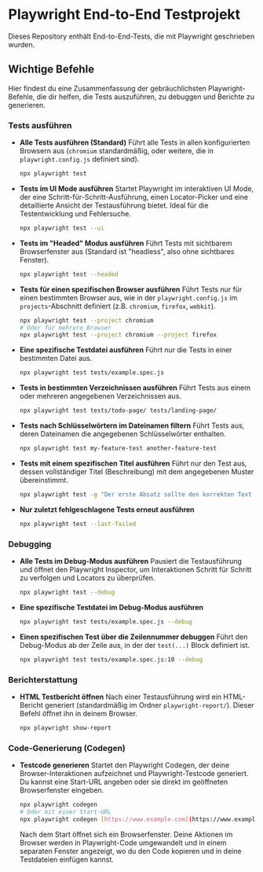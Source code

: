 # Playwright End-to-End Testprojekt

Dieses Repository enthält End-to-End-Tests, die mit Playwright geschrieben wurden.

## Wichtige Befehle

Hier findest du eine Zusammenfassung der gebräuchlichsten Playwright-Befehle, die dir helfen, die Tests auszuführen, zu debuggen und Berichte zu generieren.

### Tests ausführen

* **Alle Tests ausführen (Standard)**
  Führt alle Tests in allen konfigurierten Browsern aus (`chromium` standardmäßig, oder weitere, die in `playwright.config.js` definiert sind).
    ```bash
    npx playwright test
    ```

* **Tests im UI Mode ausführen**
  Startet Playwright im interaktiven UI Mode, der eine Schritt-für-Schritt-Ausführung, einen Locator-Picker und eine detaillierte Ansicht der Testausführung bietet. Ideal für die Testentwicklung und Fehlersuche.
    ```bash
    npx playwright test --ui
    ```

* **Tests im "Headed" Modus ausführen**
  Führt Tests mit sichtbarem Browserfenster aus (Standard ist "headless", also ohne sichtbares Fenster).
    ```bash
    npx playwright test --headed
    ```

* **Tests für einen spezifischen Browser ausführen**
  Führt Tests nur für einen bestimmten Browser aus, wie in der `playwright.config.js` im `projects`-Abschnitt definiert (z.B. `chromium`, `firefox`, `webkit`).
    ```bash
    npx playwright test --project chromium
    # Oder für mehrere Browser
    npx playwright test --project chromium --project firefox
    ```

* **Eine spezifische Testdatei ausführen**
  Führt nur die Tests in einer bestimmten Datei aus.
    ```bash
    npx playwright test tests/example.spec.js
    ```

* **Tests in bestimmten Verzeichnissen ausführen**
  Führt Tests aus einem oder mehreren angegebenen Verzeichnissen aus.
    ```bash
    npx playwright test tests/todo-page/ tests/landing-page/
    ```

* **Tests nach Schlüsselwörtern im Dateinamen filtern**
  Führt Tests aus, deren Dateinamen die angegebenen Schlüsselwörter enthalten.
    ```bash
    npx playwright test my-feature-test another-feature-test
    ```

* **Tests mit einem spezifischen Titel ausführen**
  Führt nur den Test aus, dessen vollständiger Titel (Beschreibung) mit dem angegebenen Muster übereinstimmt.
    ```bash
    npx playwright test -g "Der erste Absatz sollte den korrekten Text enthalten"
    ```

* **Nur zuletzt fehlgeschlagene Tests erneut ausführen**
    ```bash
    npx playwright test --last-failed
    ```

### Debugging

* **Alle Tests im Debug-Modus ausführen**
  Pausiert die Testausführung und öffnet den Playwright Inspector, um Interaktionen Schritt für Schritt zu verfolgen und Locators zu überprüfen.
    ```bash
    npx playwright test --debug
    ```

* **Eine spezifische Testdatei im Debug-Modus ausführen**
    ```bash
    npx playwright test tests/example.spec.js --debug
    ```

* **Einen spezifischen Test über die Zeilennummer debuggen**
  Führt den Debug-Modus ab der Zeile aus, in der der `test(...)` Block definiert ist.
    ```bash
    npx playwright test tests/example.spec.js:10 --debug
    ```

### Berichterstattung

* **HTML Testbericht öffnen**
  Nach einer Testausführung wird ein HTML-Bericht generiert (standardmäßig im Ordner `playwright-report/`). Dieser Befehl öffnet ihn in deinem Browser.
    ```bash
    npx playwright show-report
    ```


### Code-Generierung (Codegen)

* **Testcode generieren**
  Startet den Playwright Codegen, der deine Browser-Interaktionen aufzeichnet und Playwright-Testcode generiert. Du kannst eine Start-URL angeben oder sie direkt im geöffneten Browserfenster eingeben.
    ```bash
    npx playwright codegen
    # Oder mit einer Start-URL
    npx playwright codegen [https://www.example.com](https://www.example.com)
    ```
  Nach dem Start öffnet sich ein Browserfenster. Deine Aktionen im Browser werden in Playwright-Code umgewandelt und in einem separaten Fenster angezeigt, wo du den Code kopieren und in deine Testdateien einfügen kannst.

